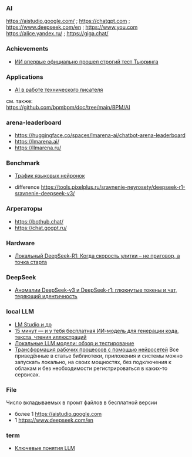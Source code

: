 ### AI
https://aistudio.google.com/ ; https://chatgpt.com ; https://www.deepseek.com/en ; https://www.you.com  
https://alice.yandex.ru/ ; https://giga.chat/ 
### Achievements
- [ИИ впервые официально прошел строгий тест Тьюринга](https://habr.com/ru/news/896938/)
### Applications  
- [AI в работе технического писателя](https://habr.com/ru/articles/896998/)

см. также:  
https://github.com/bpmbpm/doc/tree/main/BPM/AI

### arena-leaderboard
- https://huggingface.co/spaces/lmarena-ai/chatbot-arena-leaderboard
- https://lmarena.ai/
- https://llmarena.ru/
### Benchmark
- [Трафик языковых нейронок](https://habr.com/ru/articles/908486/)

- difference https://tools.pixelplus.ru/sravnenie-neyrosety/deepseek-r1-sravnenie-deepseek-v3/ 

### Агрегаторы
- https://bothub.chat/
- https://chat.gogpt.ru/
### Hardware
- [Локальный DeepSeek-R1: Когда скорость улитки – не приговор, а точка старта](https://habr.com/ru/articles/916966/)

### DeepSeek
- [Аномалии DeepSeek-v3 и DeepSeek-r1: глюкнутые токены и чат, теряющий идентичность](https://habr.com/ru/companies/bothub/articles/877326/)

### local LLM
- [LM Studio и др](https://xakep.ru/2025/06/19/local-llm/)
- [15 минут — и у тебя бесплатная ИИ-модель для генерации кода, текста, чтения иллюстраций](https://habr.com/ru/companies/minerva_media/articles/920946/)
- [Локальные LLM модели: обзор и тестирование](https://habr.com/ru/articles/946900/)
- [Трансформация рабочих процессов с помощью нейросетей](https://habr.com/ru/companies/ascon/articles/947678/)
  Все приведённые в статье библиотеки, приложения и системы можно запускать локально, на своих мощностях, без подключения к облакам и без необходимости регистрироваться в каких-то сервисах.
  
### File
Число вкладываемых в промт файлов в бесплатной версии
- более 1 https://aistudio.google.com
- 1 https://www.deepseek.com/en

### term
- [Ключевые понятия LLM](https://habr.com/ru/companies/bothub/articles/928752/)
